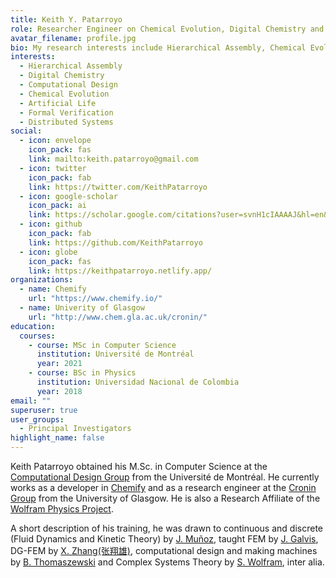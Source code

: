 ```yaml
---
title: Keith Y. Patarroyo
role: Researcher Engineer on Chemical Evolution, Digital Chemistry and Unconventional Computation
avatar_filename: profile.jpg
bio: My research interests include Hierarchical Assembly, Chemical Evolution and Material Computation.
interests:
  - Hierarchical Assembly
  - Digital Chemistry
  - Computational Design
  - Chemical Evolution
  - Artificial Life
  - Formal Verification
  - Distributed Systems
social:
  - icon: envelope
    icon_pack: fas
    link: mailto:keith.patarroyo@gmail.com
  - icon: twitter
    icon_pack: fab
    link: https://twitter.com/KeithPatarroyo
  - icon: google-scholar
    icon_pack: ai
    link: https://scholar.google.com/citations?user=svnH1cIAAAAJ&hl=en&oi=ao
  - icon: github
    icon_pack: fab
    link: https://github.com/KeithPatarroyo
  - icon: globe
    icon_pack: fas
    link: https://keithpatarroyo.netlify.app/
organizations:
  - name: Chemify
    url: "https://www.chemify.io/"
  - name: Univerity of Glasgow
    url: "http://www.chem.gla.ac.uk/cronin/"
education:
  courses:
    - course: MSc in Computer Science
      institution: Université de Montréal
      year: 2021
    - course: BSc in Physics
      institution: Universidad Nacional de Colombia
      year: 2018
email: ""
superuser: true
user_groups:
  - Principal Investigators
highlight_name: false
---
```

Keith Patarroyo obtained his M.Sc. in Computer Science at the [Computational Design Group](http://www-labs.iro.umontreal.ca/~bernhard/) from the Université de Montréal. He currently works as a developer in [Chemify](https://www.chemify.io/) and as a research engineer at the [Cronin Group](http://www.chem.gla.ac.uk/cronin/) from the University of Glasgow. He is  also a Research Affiliate of the [Wolfram Physics Project](https://www.wolframphysics.org/).

A short description of his training, he was drawn to continuous and discrete (Fluid Dynamics and Kinetic Theory) by [J. Muñoz](http://ciencias.bogota.unal.edu.co/departamentos/departamento-de-fisica/docentes/?tx_unaldirectorio_contactlist%5Bperson%5D=48&tx_unaldirectorio_contactlist%5Baction%5D=show&tx_unaldirectorio_contactlist%5Bcontroller%5D=Person&cHash=f59e499450f9a880d323d63e79545e5c), taught FEM by [J. Galvis](https://sites.google.com/view/jgalvis/home), DG-FEM by [X. Zhang(张翔雄)](http://www.math.purdue.edu/~zhan1966/), computational design and making machines by [B. Thomaszewski](https://n.ethz.ch/~bthomasz/) and Complex Systems Theory by [S. Wolfram](https://www.stephenwolfram.com/), inter alia.
